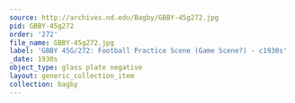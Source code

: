 ```yaml
---
source: http://archives.nd.edu/Bagby/GBBY-45g272.jpg
pid: GBBY-45g272
order: '272'
file_name: GBBY-45g272.jpg
label: 'GBBY 45G/272: Football Practice Scene (Game Scene?) - c1930s'
_date: 1930s
object_type: glass plate negative
layout: generic_collection_item
collection: bagby
---
```

